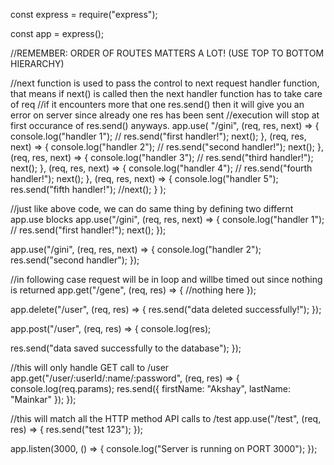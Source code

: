 const express = require("express");

const app = express();

//REMEMBER: ORDER OF ROUTES MATTERS A LOT! (USE TOP TO BOTTOM HIERARCHY)

//next function is used to pass the control to next request handler function, that means if next() is called then the next handler function has to take care of req
//if it encounters more that one res.send() then it will give you an error on server since already one res has been sent
//execution will stop at first occurance of res.send() anyways.
app.use(
"/gini",
(req, res, next) => {
console.log("handler 1");
// res.send("first handler!");
next();
},
(req, res, next) => {
console.log("handler 2");
// res.send("second handler!");
next();
},
(req, res, next) => {
console.log("handler 3");
// res.send("third handler!");
next();
},
(req, res, next) => {
console.log("handler 4");
// res.send("fourth handler!");
next();
},
(req, res, next) => {
console.log("handler 5");
res.send("fifth handler!");
//next();
}
);

//just like above code, we can do same thing by defining two differnt app.use blocks
app.use("/gini", (req, res, next) => {
console.log("handler 1");
// res.send("first handler!");
next();
});

app.use("/gini", (req, res, next) => {
console.log("handler 2");
res.send("second handler");
});

//in following case request will be in loop and willbe timed out since nothing is returned
app.get("/gene", (req, res) => {
//nothing here
});

app.delete("/user", (req, res) => {
res.send("data deleted successfully!");
});

app.post("/user", (req, res) => {
console.log(res);

res.send("data saved successfully to the database");
});

//this will only handle GET call to /user
app.get("/user/:userId/:name/:password", (req, res) => {
console.log(req.params);
res.send({ firstName: "Akshay", lastName: "Mainkar" });
});

//this will match all the HTTP method API calls to /test
app.use("/test", (req, res) => {
res.send("test 123");
});

app.listen(3000, () => {
console.log("Server is running on PORT 3000");
});

